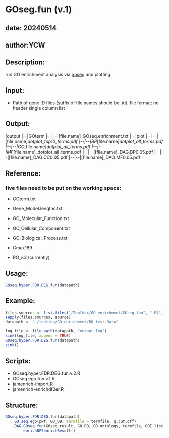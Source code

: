 # GOseg.fun (v.1)

## date: 20240514
## author:YCW

## Description:
run GO enrichment analysis via [goseq](https://bioconductor.org/packages/goseq/) and plotting.

## Input:
- Path of gene ID files (suffix of file names should be .id). 
 file format: no header single column list

## Output: 

|output
|--|GOterm
|--|--|[file.name]_GOseq.enrichment.txt
|--|plot
|--|--|[file.name]_dotplot_top10_terms.pdf
|--|--|BP_[file.name]_dotplot_all_terms.pdf
|--|--|CC_[file.name]_dotplot_all_terms.pdf
|--|--|MF_[file.name]_dotplot_all_terms.pdf
|--|--|[file.name]_DAG.BP0.05.pdf
|--|--|[file.name]_DAG.CC0.05.pdf
|--|--|[file.name]_DAG.MF0.05.pdf

## Reference:
### five files need to be put on the working space:
- GOterm.txt
- Gene_Model.lengths.txt
- GO_Molecular_Function.txt
- GO_Cellular_Component.txt
- GO_Biological_Process.txt

- Gmax189
- RO_v.3 (currently)

## Usage: 

```R
GOseq.hyper.FDR.DEG.fun(datapath)
```

## Example:

```R
files.sources <- list.files("/Toolbox/GO_enrichment/GOseg.fun", ".R$", ignore.case = T, full.names = T)
sapply(files.sources, source)
datapath <- "./testing/GO_enrichment/RO_test.Data"

log_file <- file.path(datapath, "output.log")
sink(log_file, append = TRUE)
GOseq.hyper.FDR.DEG.fun(datapath)
sink()
```

## Scripts:
- GOseq.hyper.FDR.DEG.fun.v.2.R
- GOseq.ego.fun.v.1.R
- jamenrich-import.R
- jamenrich-enrichdf2er.R

## Structure:
```R
GOseq.hyper.FDR.DEG.fun(datapath)
    GO.seq.ego(pwf, GO_DB, termfile = termfile, q.cut.off)
    DAG.GOseq.fun(GOseq.result, GO_DB, GO.ontology, termfile, GOI.list, q.cut.off, outpath = outpath)
        enrichDF2enrichResult()
```


